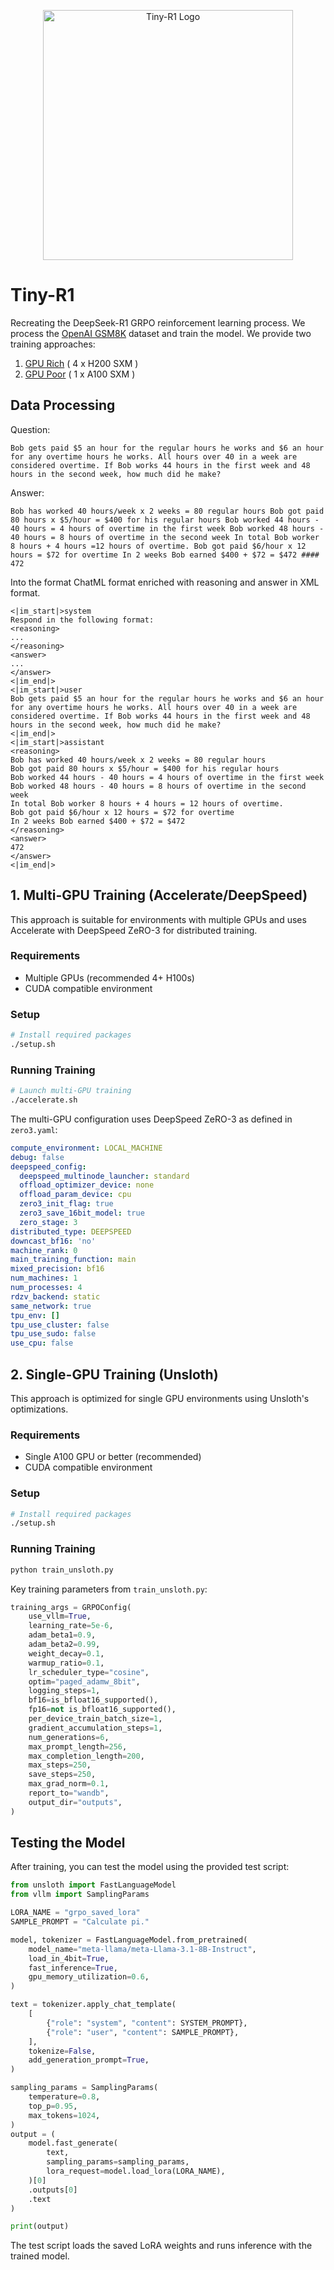 <p align="center">
  <img src=".github/logo.jpeg" alt="Tiny-R1 Logo" width="400px">
</p>

# Tiny-R1

Recreating the DeepSeek-R1 GRPO reinforcement learning process. We process the [OpenAI GSM8K](https://huggingface.co/datasets/openai/gsm8k) dataset and train the model. We provide two training approaches:

1. [GPU Rich](#1-multi-gpu-training-acceleratedeepspeed) ( 4 x H200 SXM )
2. [GPU Poor](#2-single-gpu-training-unsloth) ( 1 x A100 SXM )

## Data Processing

Question:

```
Bob gets paid $5 an hour for the regular hours he works and $6 an hour for any overtime hours he works. All hours over 40 in a week are considered overtime. If Bob works 44 hours in the first week and 48 hours in the second week, how much did he make?
```

Answer:

```
Bob has worked 40 hours/week x 2 weeks = 80 regular hours Bob got paid 80 hours x $5/hour = $400 for his regular hours Bob worked 44 hours - 40 hours = 4 hours of overtime in the first week Bob worked 48 hours - 40 hours = 8 hours of overtime in the second week In total Bob worker 8 hours + 4 hours =12 hours of overtime. Bob got paid $6/hour x 12 hours = $72 for overtime In 2 weeks Bob earned $400 + $72 = $472 #### 472
```

Into the format ChatML format enriched with reasoning and answer in XML format.

```
<|im_start|>system
Respond in the following format:
<reasoning>
...
</reasoning>
<answer>
...
</answer>
<|im_end|>
<|im_start|>user
Bob gets paid $5 an hour for the regular hours he works and $6 an hour for any overtime hours he works. All hours over 40 in a week are considered overtime. If Bob works 44 hours in the first week and 48 hours in the second week, how much did he make?
<|im_end|>
<|im_start|>assistant
<reasoning>
Bob has worked 40 hours/week x 2 weeks = 80 regular hours
Bob got paid 80 hours x $5/hour = $400 for his regular hours
Bob worked 44 hours - 40 hours = 4 hours of overtime in the first week
Bob worked 48 hours - 40 hours = 8 hours of overtime in the second week
In total Bob worker 8 hours + 4 hours = 12 hours of overtime.
Bob got paid $6/hour x 12 hours = $72 for overtime
In 2 weeks Bob earned $400 + $72 = $472
</reasoning>
<answer>
472
</answer>
<|im_end|>
```


## 1. Multi-GPU Training (Accelerate/DeepSpeed)

This approach is suitable for environments with multiple GPUs and uses Accelerate with DeepSpeed ZeRO-3 for distributed training.

### Requirements

- Multiple GPUs (recommended 4+ H100s)
- CUDA compatible environment

### Setup

```bash
# Install required packages
./setup.sh
```

### Running Training

```bash
# Launch multi-GPU training
./accelerate.sh
```

The multi-GPU configuration uses DeepSpeed ZeRO-3 as defined in `zero3.yaml`:

```zero3.yaml
compute_environment: LOCAL_MACHINE
debug: false
deepspeed_config:
  deepspeed_multinode_launcher: standard
  offload_optimizer_device: none
  offload_param_device: cpu
  zero3_init_flag: true
  zero3_save_16bit_model: true
  zero_stage: 3
distributed_type: DEEPSPEED
downcast_bf16: 'no'
machine_rank: 0
main_training_function: main
mixed_precision: bf16
num_machines: 1
num_processes: 4
rdzv_backend: static
same_network: true
tpu_env: []
tpu_use_cluster: false
tpu_use_sudo: false
use_cpu: false
```

## 2. Single-GPU Training (Unsloth)

This approach is optimized for single GPU environments using Unsloth's optimizations.

### Requirements

- Single A100 GPU or better (recommended)
- CUDA compatible environment

### Setup
```bash
# Install required packages
./setup.sh
```

### Running Training
```bash
python train_unsloth.py
```

Key training parameters from `train_unsloth.py`:

```python
training_args = GRPOConfig(
    use_vllm=True,
    learning_rate=5e-6,
    adam_beta1=0.9,
    adam_beta2=0.99,
    weight_decay=0.1,
    warmup_ratio=0.1,
    lr_scheduler_type="cosine",
    optim="paged_adamw_8bit",
    logging_steps=1,
    bf16=is_bfloat16_supported(),
    fp16=not is_bfloat16_supported(),
    per_device_train_batch_size=1,
    gradient_accumulation_steps=1,
    num_generations=6,
    max_prompt_length=256,
    max_completion_length=200,
    max_steps=250,
    save_steps=250,
    max_grad_norm=0.1,
    report_to="wandb",
    output_dir="outputs",
)
```

## Testing the Model

After training, you can test the model using the provided test script:

```python
from unsloth import FastLanguageModel
from vllm import SamplingParams

LORA_NAME = "grpo_saved_lora"
SAMPLE_PROMPT = "Calculate pi."

model, tokenizer = FastLanguageModel.from_pretrained(
    model_name="meta-llama/meta-Llama-3.1-8B-Instruct",
    load_in_4bit=True,
    fast_inference=True,
    gpu_memory_utilization=0.6,
)

text = tokenizer.apply_chat_template(
    [
        {"role": "system", "content": SYSTEM_PROMPT},
        {"role": "user", "content": SAMPLE_PROMPT},
    ],
    tokenize=False,
    add_generation_prompt=True,
)

sampling_params = SamplingParams(
    temperature=0.8,
    top_p=0.95,
    max_tokens=1024,
)
output = (
    model.fast_generate(
        text,
        sampling_params=sampling_params,
        lora_request=model.load_lora(LORA_NAME),
    )[0]
    .outputs[0]
    .text
)

print(output)
```


The test script loads the saved LoRA weights and runs inference with the trained model.
